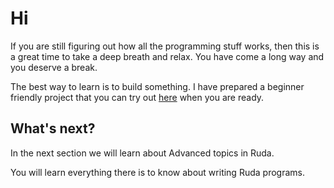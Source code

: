# Hi

If you are still figuring out how all the programming stuff works, then this is a great time to take a deep breath and relax. You have come a long way and you deserve a break.

The best way to learn is to build something. I have prepared a beginner friendly project that you can try out [here](/projects/number-guessing-game) when you are ready.

## What's next?

In the next section we will learn about Advanced topics in Ruda.

You will learn everything there is to know about writing Ruda programs.